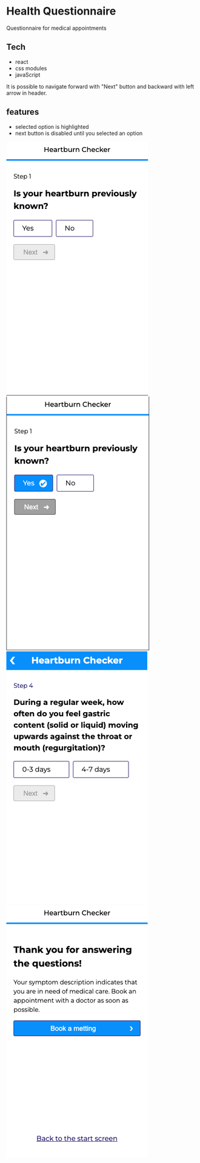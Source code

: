 # Health Questionnaire
Questionnaire for medical appointments

## Tech
- react
- css modules
- javaScript

It is possible to navigate forward with "Next" button and backward with left arrow
in header.

## features
- selected option is highlighted
- next button is disabled until you selected an option

![question view](./static/images/questionnaire1.png)
![question view](./static/images/questionnaire2.png)
![question view](./static/images/questionnaire3.png)
![summary view](./static/images/questionnaire4.png)

